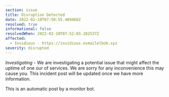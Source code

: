 ```yaml
---
section: issue
title: Disruption Detected
date: 2022-02-10T07:50:55.489466Z
resolved: true
informational: false
resolvedWhen: 2022-02-10T07:52:03.282537Z
affected:
  - Invidious - https://invidious.esmailelbob.xyz
severity: disrupted
---
```

*Investigating* - We are investigating a potential issue that might affect the uptime of one our of services. We are sorry for any inconvenience this may cause you. This incident post will be updated once we have more information.

This is an automatic post by a monitor bot.
        